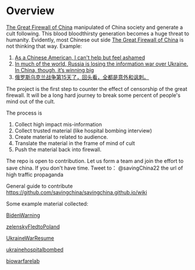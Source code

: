 # Overview 

[The Great Firewall of China](https://en.wikipedia.org/wiki/Great_Firewall) manipulated of China society and generate a cult following. 
This blood bloodthirsty generation becomes a huge threat to humanity. 
Evidently, most Chinese out side [The Great Firewall of China](https://en.wikipedia.org/wiki/Great_Firewall) is not thinking that way. 
Example: 
1. [As a Chinese American, I can't help but feel ashamed](https://www.reddit.com/r/China/comments/tbzr90/as_a_chinese_american_i_cant_help_but_feel_ashamed/?utm_medium=android_app&utm_source=share)
1. [In much of the world, Russia is losing the information war over Ukraine. In China, though, it’s winning big](https://www.reddit.com/r/worldnews/comments/tce7vs/in_much_of_the_world_russia_is_losing_the/?utm_medium=android_app&utm_source=share)
1. [俄罗斯乌克兰战争第15天了，回头看，全都是意外和讽刺。](https://huaren.us/showtopic.html?topicid=2787022&fid=398)

The project is the first step to counter the effect of censorship of the great firewall.
It will be a long hard journey to  break some percent of people's mind out of the cult.  

The process is 
1. Collect high impact mis-information
1. Collect trusted material (like hospital bombing interview) 
1. Create material to related to audience.
1. Translate the material in the frame of mind of cult
1. Push the material back into firewall.   

The repo is open to contribution. 
Let us form a team and join the effort to save china. 
If you don't have time. Tweet to： @savingChina22 the url of high traffic propaganda

General guide to contribute
  https://github.com/savingchina/savingchina.github.io/wiki 
  
Some example material collected:

[BidenWarning](https://github.com/savingchina/savingchina.github.io/wiki/BidenWarning)

[zelenskyFledtoPoland](https://github.com/savingchina/savingchina.github.io/wiki/zelenskyFledtoPoland)

[UkraineWarResume](https://github.com/savingchina/savingchina.github.io/wiki/UkraineWarResume)

[ukrainehospitalbombed](https://github.com/savingchina/savingchina.github.io/wiki/ukrainehospitalbombed)

[biowarfarelab](https://github.com/savingchina/savingchina.github.io/wiki/biowarfarelab)


